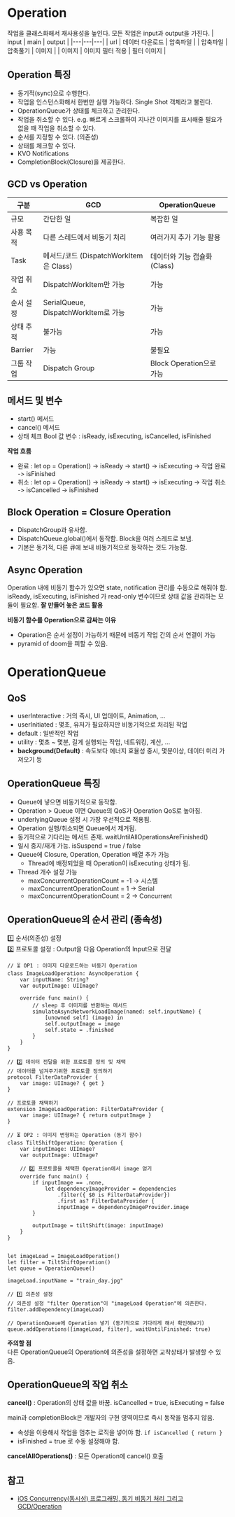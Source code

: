 # Operation

작업을 클래스화해서 재사용성을 높인다. 모든 작업은 input과 output을 가진다.
| input | main | output |
|---|---|---|
| url | 데이터 다운로드 | 압축파일 |
| 압축파일 | 압축풀기 | 이미지 |
| 이미지 | 이미지 필터 적용 | 필터 이미지 |   

## Operation 특징
- 동기적(sync)으로 수행한다.
- 작업을 인스턴스화해서 한번만 실행 가능하다. Single Shot 객체라고 불린다.
- OperationQueue가 상태를 체크하고 관리한다.
- 작업을 취소할 수 있다. e.g. 빠르게 스크롤하여 지나간 이미지를 표시해줄 필요가 없을 때 작업을 취소할 수 있다.
- 순서를 지정할 수 있다. (의존성)
- 상태를 체크할 수 있다.
- KVO Notifications
- CompletionBlock(Closure)을 제공한다.

## GCD vs Operation
| 구분 | GCD | OperationQueue |
|---|---|---|
| 규모 | 간단한 일 | 복잡한 일 |
| 사용 목적 |  다른 스레드에서 비동기 처리 | 여러가지 추가 기능 활용 |
| Task | 메서드/코드 (DispatchWorkItem은 Class) | 데이터와 기능 캡슐화 (Class) | 
| 작업 취소 | DispatchWorkItem만 가능 | 가능 | 
| 순서 설정 | SerialQueue, DispatchWorkItem로 가능 | 가능 | 
| 상태 추적 | 불가능 | 가능 | 
| Barrier | 가능 | 불필요 | 
| 그룹 작업 | Dispatch Group | Block Operation으로 가능 | 

## 메서드 및 변수   
- start() 메서드
- cancel() 메서드
- 상태 체크 Bool 값 변수 : isReady, isExecuting, isCancelled, isFinished

**작업 흐름**   
- 완료 : let op = Operation() -> isReady -> start() -> isExecuting -> 작업 완료 -> isFinished
- 취소 : let op = Operation() -> isReady -> start() -> isExecuting -> 작업 취소 -> isCancelled -> isFinished

## Block Operation = Closure Operation
- DispatchGroup과 유사함.
- DispatchQueue.global()에서 동작함. Block을 여러 스레드로 보냄.
- 기본은 동기적, 다른 큐에 보내 비동기적으로 동작하는 것도 가능함.

## Async Operation
Operation 내에 비동기 함수가 있으면 state, notification 관리를 수동으로 해줘야 함.   
isReady, isExecuting, isFinished 가 read-only 변수이므로 상태 값을 관리하는 모듈이 필요함. **잘 만들어 놓은 코드 활용**

**비동기 함수를 Operation으로 감싸는 이유**
- Operation은 순서 설정이 가능하기 때문에 비동기 작업 간의 순서 연결이 가능
- pyramid of doom을 피할 수 있음.

# OperationQueue

## QoS
- userInteractive : 거의 즉시, UI 업데이트, Animation, …
- userInitiated : 몇초, 유저가 필요하지만 비동기적으로 처리된 작업
- default : 일반적인 작업
- utility : 몇초 ~ 몇분, 길게 실행되는 작업, 네트워킹, 계산, …
- **background(Default)** : 속도보다 에너지 효율성 중시, 몇분이상, 데이터 미리 가져오기 등

## OperationQueue 특징
- Queue에 넣으면 비동기적으로 동작함.
- Operation > Queue 이면 Queue의 QoS가 Operation QoS로 높아짐.
- underlyingQueue 설정 시 가장 우선적으로 적용됨.
- Operation 실행/취소되면 Queue에서 제거됨.
- 동기적으로 기다리는 메서드 존재. waitUntilAllOperationsAreFinished()
- 일시 중지/재개 가능. isSuspend = true / false
- Queue에 Closure, Operation, Operation 배열 추가 가능
    - Thread에 배정되었을 때 Operation이 isExecuting 상태가 됨.
- Thread 개수 설정 가능
    - maxConcurrentOperationCount = -1  -> 시스템
    - maxConcurrentOperationCount = 1	-> Serial
    - maxConcurrentOperationCount = 2	-> Concurrent

## OperationQueue의 순서 관리 (종속성)
1️⃣ 순서(의존성) 설정   
2️⃣ 프로토콜 설정 : Output을 다음 Operation의 Input으로 전달   

```
// ⏳ OP1 : 이미지 다운로드하는 비동기 Operation
class ImageLoadOperation: AsyncOperation {
    var inputName: String?
    var outputImage: UIImage?
    
    override func main() {
        // sleep 후 이미지를 반환하는 메서드
        simulateAsyncNetworkLoadImage(named: self.inputName) {
            [unowned self] (image) in
            self.outputImage = image
            self.state = .finished
        }
    }
}

// 2️⃣ 데이터 전달을 위한 프로토콜 정의 및 채택
// 데이터를 넘겨주기위한 프로토콜 정의하기
protocol FilterDataProvider {
    var image: UIImage? { get }
}

// 프로토콜 채택하기
extension ImageLoadOperation: FilterDataProvider {
    var image: UIImage? { return outputImage }
}

// ⏳ OP2 : 이미지 변형하는 Operation (동기 함수)
class TiltShiftOperation: Operation {
    var inputImage: UIImage?
    var outputImage: UIImage?
    
    // 2️⃣ 프로토콜을 채택한 Operation에서 image 얻기
    override func main() {
        if inputImage == .none,
            let dependencyImageProvider = dependencies
                .filter({ $0 is FilterDataProvider})    
                .first as? FilterDataProvider {
                inputImage = dependencyImageProvider.image
        }
        
        outputImage = tiltShift(image: inputImage)
    }
}


let imageLoad = ImageLoadOperation()
let filter = TiltShiftOperation()
let queue = OperationQueue()

imageLoad.inputName = "train_day.jpg"

// 1️⃣ 의존성 설정
// 의존성 설정 "filter Operation"이 "imageLoad Operation"에 의존한다.
filter.addDependency(imageLoad)

// OperationQueue에 Operation 넣기 (동기적으로 기다리게 해서 확인해보기)
queue.addOperations([imageLoad, filter], waitUntilFinished: true)
```

**주의할 점**   
다른 OperationQueue의 Operation에 의존성을 설정하면 교착상태가 발생할 수 있음.

## OperationQueue의 작업 취소
**cancel()** : Operation의 상태 값을 바꿈. isCancelled = true, isExecuting = false   

main과 completionBlock은 개발자의 구현 영역이므로 즉시 동작을 멈추지 않음.   
- 속성을 이용해서 작업을 멈추는 로직을 넣어야 함. ```if isCancelled { return }```
- isFinished = true 로 수동 설정해야 함.

**cancelAllOperations()** : 모든 Operation에 cancel() 호출

## 참고
- [iOS Concurrency(동시성) 프로그래밍, 동기 비동기 처리 그리고 GCD/Operation](https://inf.run/6Ctr)
